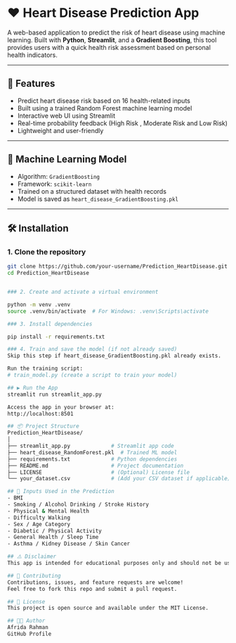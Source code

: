 # ❤️ Heart Disease Prediction App

A web-based application to predict the risk of heart disease using machine learning. Built with **Python**, **Streamlit**, and a **Gradient Boosting**, this tool provides users with a quick health risk assessment based on personal health indicators.

---


## 🚀 Features

- Predict heart disease risk based on 16 health-related inputs
- Built using a trained Random Forest machine learning model
- Interactive web UI using Streamlit
- Real-time probability feedback (High Risk , Moderate Risk and Low Risk)
- Lightweight and user-friendly

---

## 🧠 Machine Learning Model

- Algorithm: `GradientBoosting`
- Framework: `scikit-learn`
- Trained on a structured dataset with health records
- Model is saved as `heart_disease_GradientBoosting.pkl`

---

## 🛠️ Installation

### 1. Clone the repository
```bash
git clone https://github.com/your-username/Prediction_HeartDisease.git
cd Prediction_HeartDisease


### 2. Create and activate a virtual environment

python -m venv .venv
source .venv/bin/activate  # For Windows: .venv\Scripts\activate

### 3. Install dependencies

pip install -r requirements.txt

### 4. Train and save the model (if not already saved)
Skip this step if heart_disease_GradientBoosting.pkl already exists.

Run the training script:
# train_model.py (create a script to train your model)

## ▶️ Run the App
streamlit run streamlit_app.py

Access the app in your browser at:
http://localhost:8501

## 📦 Project Structure
Prediction_HeartDisease/
│
├── streamlit_app.py             # Streamlit app code
├── heart_disease_RandomForest.pkl  # Trained ML model
├── requirements.txt             # Python dependencies
├── README.md                    # Project documentation
├── LICENSE                      # (Optional) License file
└── your_dataset.csv             # (Add your CSV dataset if applicable)

## 📌 Inputs Used in the Prediction
- BMI
- Smoking / Alcohol Drinking / Stroke History
- Physical & Mental Health
- Difficulty Walking
- Sex / Age Category
- Diabetic / Physical Activity
- General Health / Sleep Time
- Asthma / Kidney Disease / Skin Cancer

## ⚠️ Disclaimer
This app is intended for educational purposes only and should not be used as a substitute for professional medical diagnosis or advice.

## 🤝 Contributing
Contributions, issues, and feature requests are welcome!
Feel free to fork this repo and submit a pull request.

## 📄 License
This project is open source and available under the MIT License.

## 👩‍💻 Author
Afrida Rahman
GitHub Profile
